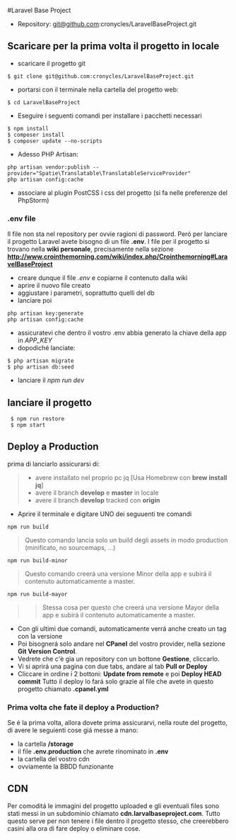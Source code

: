 #Laravel Base Project
* Repository: git@github.com:cronycles/LaravelBaseProject.git

## Scaricare per la prima volta il progetto in locale
* scaricare il progetto git
```
$ git clone git@github.com:cronycles/LaravelBaseProject.git
```
* portarsi con il terminale nella cartella del progetto web:
```
$ cd LaravelBaseProject
```
* Eseguire i seguenti comandi per installare i pacchetti necessari
```
$ npm install
$ composer install
$ composer update --no-scripts
```
* Adesso PHP Artisan:
```
php artisan vendor:publish --provider="Spatie\Translatable\TranslatableServiceProvider"
php artisan config:cache
```
* associare al plugin PostCSS i css del progetto (si fa nelle preferenze del PhpStorm)

### .env file
Il file non sta nel repository per ovvie ragioni di password. 
Peró per lanciare il progetto Laravel avete bisogno di un file **.env**.
I file per il progetto si trovano nella **wiki personale**, precisamente nella sezione **http://www.crointhemorning.com/wiki/index.php/Crointhemorning#LaravelBaseProject**
* creare dunque il file _.env_ e copiarne il contenuto dalla wiki
* aprire il nuovo file creato
* aggiustare i parametri, soprattutto quelli del db
* lanciare poi

```
php artisan key:generate
php artisan config:cache
```
* assicuratevi che dentro il vostro .env abbia generato la chiave della app in *APP_KEY*
* dopodiché lanciate:

```
$ php artisan migrate
$ php artisan db:seed
```
* lanciare il _npm run dev_

## lanciare il progetto
```
 $ npm run restore
 $ npm start
```

## Deploy a Production
prima di lanciarlo assicurarsi di:
>* avere installato nel proprio pc jq [Usa Homebrew con **brew install jq**]
>* avere il branch **develop** e **master** in locale
>* avere il branch **develop** tracked con **origin**

* Aprire il terminale e digitare UNO dei seguuenti tre comandi

```
npm run build
```
> Questo comando lancia solo un build degli assets in modo production (minificato, no sourcemaps, ...)


```
npm run build-minor
```
> Questo comando creerá una versione Minor della app e subirá il contenuto automaticamente a master.

```
npm run build-mayor
```
>> Stessa cosa per questo che creerá una versione Mayor della app e subirá il contenuto automaticamente a master.

* Con gli ultimi due comandi, automaticamente verrá anche creato un tag con la versione
* Poi bisognerá solo andare nel **CPanel** del vostro provider, nella sezione **Git Version Control**.
* Vedrete che c'è gia un repository con un bottone **Gestione**, cliccarlo.
* Vi si aprirá una pagina con due tabs, andare al tab **Pull or Deploy**
* Cliccare in ordine i 2 bottoni: **Update from remote** e poi **Deploy HEAD commit**
Tutto il deploy lo fará solo grazie al file che avete in questo progetto chiamato **.cpanel.yml**

### Prima volta che fate il deploy a Production?
Se é la prima volta, allora dovete prima assicurarvi, nella route del progetto, di avere le seguienti cose giá messe a mano:
* la cartella __/storage__
* il file __.env.production__ che avrete rinominato in __.env__
* la cartella del vostro cdn
* ovviamente la BBDD funzionante

## CDN
Per comoditá le immagini del progetto uploaded e gli eventuali files sono stati messi in un subdominio chiamato **cdn.larvalbaseproject.com**.
Tutto questo serve per non tenere i file dentro il progetto stesso, che creerebbero casini alla ora di fare deploy o eliminare cose.
